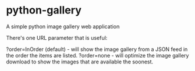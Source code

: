 python-gallery
==============

A simple python image gallery web application

There's one URL parameter that is useful:

?order=InOrder (default) - will show the image gallery from a JSON feed in the order the items are listed.
?order=none - will optimize the image gallery download to show the images that are available the soonest.
